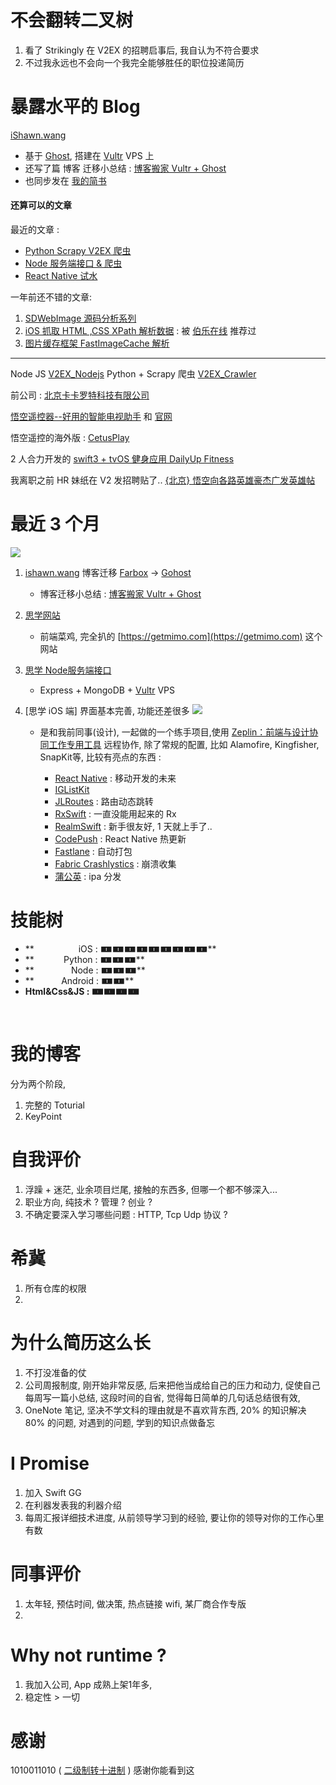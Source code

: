 # 不会翻转二叉树

1. 看了 Strikingly 在 V2EX 的招聘启事后, 我自认为不符合要求
2. 不过我永远也不会向一个我完全能够胜任的职位投递简历


# 暴露水平的 Blog

[iShawn.wang](https://ishawn.wang)  

- 基于 [Ghost](https://ghost.org),  搭建在 [Vultr](https://www.vultr.com) VPS 上
- 还写了篇 博客 迁移小总结 : [博客搬家 Vultr + Ghost](https://www.ishawn.wang/20/)
- 也同步发在 [我的简书](http://www.jianshu.com/u/192cd7521ac8)



#### 还算可以的文章

最近的文章 : 

- [Python Scrapy V2EX 爬虫](https://www.ishawn.wang/25/)
- [Node 服务端接口 & 爬虫](https://ishawn.wang/24/)
- [React Native 试水](https://ishawn.wang/21/)

一年前还不错的文章:

1. [SDWebImage 源码分析系列](https://ishawn.wang/8/)
2. [iOS 抓取 HTML ,CSS XPath 解析数据](https://ishawn.wang/5/) : 被 [伯乐在线](http://www.jobbole.com) 推荐过
3. [图片缓存框架 FastImageCache 解析](https://ishawn.wang/3/)


--- 

Node JS [V2EX_Nodejs](https://github.com/iShawnWang/V2EX_Nodejs)
Python + Scrapy 爬虫 [V2EX_Crawler](https://github.com/iShawnWang/V2EX_Crawler)

前公司 : [北京卡卡罗特科技有限公司](https://www.qichacha.com/firm_103e23b6e41f4b4da807639414812319.html)

[悟空遥控器--好用的智能电视助手](https://itunes.apple.com/de/app/悟空遥控器-好用的智能电视助手/id963627758?mt=8) 和 [官网](http://www.wukongtv.com)

悟空遥控的海外版 : [CetusPlay](https://itunes.apple.com/us/app/cetusplay/id1219898700?mt=8)

2 人合力开发的 [swift3 + tvOS 健身应用 DailyUp Fitness](https://itunes.apple.com/us/app/dailyup-fitness/id1240741148?mt=8)

我离职之前 HR 妹纸在 V2 发招聘贴了..  [{北京} 悟空向各路英雄豪杰广发英雄帖](https://www.v2ex.com/t/364008) 

# 最近 3 个月

![](http://d.pr/i/tYiAbY+)

1. [ishawn.wang](https://www.ishawn.wang) 博客迁移 [Farbox](https://www.farbox.com) -> [Gohost]()
    - 博客迁移小总结 : [博客搬家 Vultr + Ghost](https://www.ishawn.wang/page/2/#open)
1. [思学网站](http://sixue.me)
    - 前端菜鸡, 完全扒的 [https://getmimo.com](https://getmimo.com) 这个网站

2. [思学 Node服务端接口](http://api.sixue.me/course/59808c5c7c534e1c8be6fad9)
    - Express + MongoDB + [Vultr](https://www.vultr.com) VPS
    
3. [思学 iOS 端] 界面基本完善, 功能还差很多
![](http://d.pr/i/mrM5yp+)
    - 是和我前同事(设计), 一起做的一个练手项目,使用 [Zeplin：前端与设计协同工作专用工具](https://www.waerfa.com/zeplin) 远程协作, 
        除了常规的配置, 比如 Alamofire, Kingfisher, SnapKit等, 比较有亮点的东西 : 
        
        - [React Native](https://facebook.github.io/react-native/) : 移动开发的未来
        - [IGListKit](https://github.com/Instagram/IGListKit)
        - [JLRoutes](https://github.com/joeldev/JLRoutes) : 路由动态跳转
        - [RxSwift](https://github.com/ReactiveX/RxSwift) : 一直没能用起来的 Rx
        - [RealmSwift](https://realm.io/cn/) : 新手很友好, 1 天就上手了..
        - [CodePush](https://microsoft.github.io/code-push/) : React Native 热更新
        - [Fastlane](https://github.com/fastlane/fastlane) : 自动打包
        - [Fabric Crashlystics](https://fabric.io/) : 崩溃收集
        - [蒲公英](https://www.pgyer.com) : ipa 分发


# 技能树
- **                  iOS : 🀰🀰🀰🀰🀰🀰🀰🀰🀰**
- **            Python : 🀰🀰🀰**
- **               Node : 🀰🀰🀰**
- **           Android : 🀰🀰**
- **Html&Css&JS : 🀰🀰🀰🀰**

<br/>

# 我的博客
分为两个阶段, 
1. 完整的 Toturial
2. KeyPoint

# 自我评价
1. 浮躁 + 迷茫, 业余项目烂尾, 接触的东西多, 但哪一个都不够深入...
2. 职业方向, 纯技术 ? 管理 ? 创业 ?
3. 不确定要深入学习哪些问题 : HTTP, Tcp Udp 协议 ? 


# 希冀
1. 所有仓库的权限
2. 


# 为什么简历这么长
1. 不打没准备的仗
2. 公司周报制度, 刚开始非常反感, 后来把他当成给自己的压力和动力, 促使自己每周写一篇小总结, 
这段时间的自省, 觉得每日简单的几句话总结很有效, 
3. OneNote 笔记, 坚决不学文科的理由就是不喜欢背东西, 20% 的知识解决 80% 的问题, 对遇到的问题, 学到的知识点做备忘


# I Promise
1. 加入 Swift GG
2. 在利器发表我的利器介绍
3. 每周汇报详细技术进度, 从前领导学习到的经验, 要让你的领导对你的工作心里有数


# 同事评价
1. 太年轻, 预估时间, 做决策, 热点链接 wifi, 某厂商合作专版
2. 

# Why not runtime ?
1. 我加入公司, App 成熟上架1年多, 
2. 稳定性 > 一切

# 感谢

1010011010 ( [二级制转十进制](http://tool.oschina.net/hexconvert) ) 
感谢你能看到这


